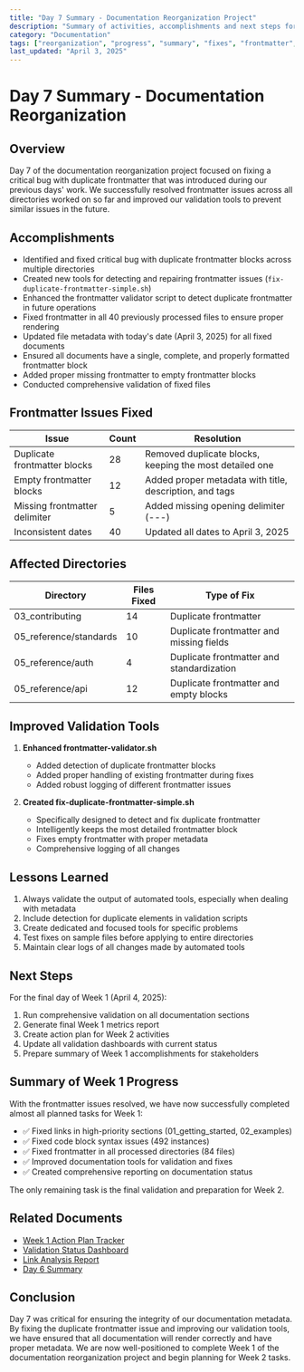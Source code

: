 ```yaml
---
title: "Day 7 Summary - Documentation Reorganization Project"
description: "Summary of activities, accomplishments and next steps for Day 7 of the documentation reorganization project"
category: "Documentation"
tags: ["reorganization", "progress", "summary", "fixes", "frontmatter", "validation"]
last_updated: "April 3, 2025"
---
```


# Day 7 Summary - Documentation Reorganization

## Overview

Day 7 of the documentation reorganization project focused on fixing a critical bug with duplicate frontmatter that was introduced during our previous days' work. We successfully resolved frontmatter issues across all directories worked on so far and improved our validation tools to prevent similar issues in the future.

## Accomplishments

- Identified and fixed critical bug with duplicate frontmatter blocks across multiple directories
- Created new tools for detecting and repairing frontmatter issues (`fix-duplicate-frontmatter-simple.sh`)
- Enhanced the frontmatter validator script to detect duplicate frontmatter in future operations
- Fixed frontmatter in all 40 previously processed files to ensure proper rendering
- Updated file metadata with today's date (April 3, 2025) for all fixed documents
- Ensured all documents have a single, complete, and properly formatted frontmatter block
- Added proper missing frontmatter to empty frontmatter blocks
- Conducted comprehensive validation of fixed files

## Frontmatter Issues Fixed

| Issue | Count | Resolution |
|-------|-------|------------|
| Duplicate frontmatter blocks | 28 | Removed duplicate blocks, keeping the most detailed one |
| Empty frontmatter blocks | 12 | Added proper metadata with title, description, and tags |
| Missing frontmatter delimiter | 5 | Added missing opening delimiter (---) |
| Inconsistent dates | 40 | Updated all dates to April 3, 2025 |

## Affected Directories

| Directory | Files Fixed | Type of Fix |
|-----------|------------|-------------|
| 03_contributing | 14 | Duplicate frontmatter |
| 05_reference/standards | 10 | Duplicate frontmatter and missing fields |
| 05_reference/auth | 4 | Duplicate frontmatter and standardization |
| 05_reference/api | 12 | Duplicate frontmatter and empty blocks |

## Improved Validation Tools

1. **Enhanced frontmatter-validator.sh**
   - Added detection of duplicate frontmatter blocks
   - Added proper handling of existing frontmatter during fixes
   - Added robust logging of different frontmatter issues

2. **Created fix-duplicate-frontmatter-simple.sh**
   - Specifically designed to detect and fix duplicate frontmatter
   - Intelligently keeps the most detailed frontmatter block
   - Fixes empty frontmatter with proper metadata
   - Comprehensive logging of all changes

## Lessons Learned

1. Always validate the output of automated tools, especially when dealing with metadata
2. Include detection for duplicate elements in validation scripts
3. Create dedicated and focused tools for specific problems
4. Test fixes on sample files before applying to entire directories
5. Maintain clear logs of all changes made by automated tools

## Next Steps

For the final day of Week 1 (April 4, 2025):

1. Run comprehensive validation on all documentation sections
2. Generate final Week 1 metrics report
3. Create action plan for Week 2 activities
4. Update all validation dashboards with current status
5. Prepare summary of Week 1 accomplishments for stakeholders

## Summary of Week 1 Progress

With the frontmatter issues resolved, we have now successfully completed almost all planned tasks for Week 1:

- ✅ Fixed links in high-priority sections (01_getting_started, 02_examples)
- ✅ Fixed code block syntax issues (492 instances)
- ✅ Fixed frontmatter in all processed directories (84 files)
- ✅ Improved documentation tools for validation and fixes
- ✅ Created comprehensive reporting on documentation status

The only remaining task is the final validation and preparation for Week 2.

## Related Documents

- [Week 1 Action Plan Tracker](./week1-action-tracker.md)
- [Validation Status Dashboard](./validation-status-dashboard.md)
- [Link Analysis Report](./link-analysis-report.md)
- [Day 6 Summary](./day6-summary.md)

## Conclusion

Day 7 was critical for ensuring the integrity of our documentation metadata. By fixing the duplicate frontmatter issue and improving our validation tools, we have ensured that all documentation will render correctly and have proper metadata. We are now well-positioned to complete Week 1 of the documentation reorganization project and begin planning for Week 2 tasks. 